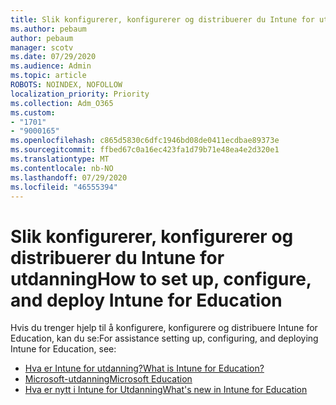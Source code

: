 ```yaml
---
title: Slik konfigurerer, konfigurerer og distribuerer du Intune for utdanning
ms.author: pebaum
author: pebaum
manager: scotv
ms.date: 07/29/2020
ms.audience: Admin
ms.topic: article
ROBOTS: NOINDEX, NOFOLLOW
localization_priority: Priority
ms.collection: Adm_O365
ms.custom:
- "1701"
- "9000165"
ms.openlocfilehash: c865d5830c6dfc1946bd08de0411ecdbae89373e
ms.sourcegitcommit: ffbed67c0a16ec423fa1d79b71e48ea4e2d320e1
ms.translationtype: MT
ms.contentlocale: nb-NO
ms.lasthandoff: 07/29/2020
ms.locfileid: "46555394"
---
```

# <a name="how-to-set-up-configure-and-deploy-intune-for-education"></a><span data-ttu-id="009af-102">Slik konfigurerer, konfigurerer og distribuerer du Intune for utdanning</span><span class="sxs-lookup"><span data-stu-id="009af-102">How to set up, configure, and deploy Intune for Education</span></span>

<span data-ttu-id="009af-103">Hvis du trenger hjelp til å konfigurere, konfigurere og distribuere Intune for Education, kan du se:</span><span class="sxs-lookup"><span data-stu-id="009af-103">For assistance setting up, configuring, and deploying Intune for Education, see:</span></span>

- [<span data-ttu-id="009af-104">Hva er Intune for utdanning?</span><span class="sxs-lookup"><span data-stu-id="009af-104">What is Intune for Education?</span></span>](https://docs.microsoft.com/intune-education/what-is-intune-for-education)
- [<span data-ttu-id="009af-105">Microsoft-utdanning</span><span class="sxs-lookup"><span data-stu-id="009af-105">Microsoft Education</span></span>](https://www.microsoft.com/education/intune/default.aspx)
- [<span data-ttu-id="009af-106">Hva er nytt i Intune for Utdanning</span><span class="sxs-lookup"><span data-stu-id="009af-106">What's new in Intune for Education</span></span>](https://docs.microsoft.com/intune-education/whats-new-in-edu)